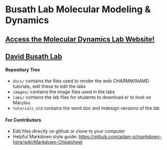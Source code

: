 # Busath Lab Molecular Modeling & Dynamics

## [Access the Molecular Dynamics Lab Website!](https://busathlab.github.io/mdlab/)

## [David Busath Lab](http://busathlab.byu.edu/)

#### Repository Tree

- `docs/` contains the files used to render the web CHARMM/NAMD tutorials, edit these to edit the labs
- `images/` contains the image files used in the labs
- `labs/` contains the lab files for students to download or to host on Marylou
- `tutorials_old` contains the word doc and Indesign versions of the lab

#### For Contributors

- Edit files directly on github or clone to your computer
- Helpful Markdown style guide: https://github.com/adam-p/markdown-here/wiki/Markdown-Cheatsheet